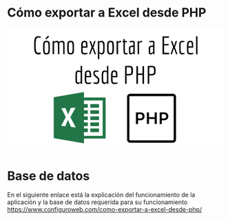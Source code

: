 # Cómo exportar a Excel desde PHP
<img src="Como%20exportar%20a%20Excel%20desde%20PHP.png">

# Base de datos
En el siguiente enlace está la explicación del funcionamiento de la aplicación y la base de datos requerida para su funcionamiento
https://www.configuroweb.com/como-exportar-a-excel-desde-php/
